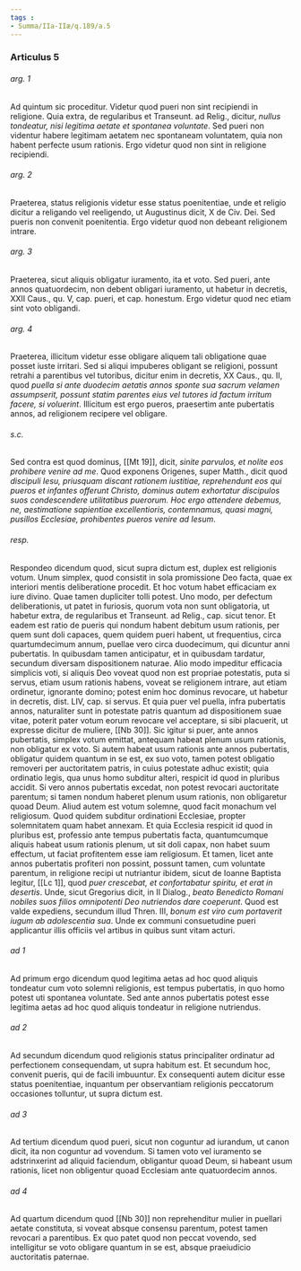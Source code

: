 ```yaml
---
tags : 
- Summa/IIa-IIæ/q.189/a.5
---
```


### Articulus 5

###### arg. 1
Ad quintum sic proceditur. Videtur quod pueri non sint recipiendi in religione. Quia extra, de regularibus et Transeunt. ad Relig., dicitur, *nullus tondeatur, nisi legitima aetate et spontanea voluntate*. Sed pueri non videntur habere legitimam aetatem nec spontaneam voluntatem, quia non habent perfecte usum rationis. Ergo videtur quod non sint in religione recipiendi.

###### arg. 2
Praeterea, status religionis videtur esse status poenitentiae, unde et religio dicitur a religando vel reeligendo, ut Augustinus dicit, X de Civ. Dei. Sed pueris non convenit poenitentia. Ergo videtur quod non debeant religionem intrare.

###### arg. 3
Praeterea, sicut aliquis obligatur iuramento, ita et voto. Sed pueri, ante annos quatuordecim, non debent obligari iuramento, ut habetur in decretis, XXII Caus., qu. V, cap. pueri, et cap. honestum. Ergo videtur quod nec etiam sint voto obligandi.

###### arg. 4
Praeterea, illicitum videtur esse obligare aliquem tali obligatione quae posset iuste irritari. Sed si aliqui impuberes obligant se religioni, possunt retrahi a parentibus vel tutoribus, dicitur enim in decretis, XX Caus., qu. II, quod *puella si ante duodecim aetatis annos sponte sua sacrum velamen assumpserit, possunt statim parentes eius vel tutores id factum irritum facere, si voluerint*. Illicitum est ergo pueros, praesertim ante pubertatis annos, ad religionem recipere vel obligare.

###### s.c.
Sed contra est quod dominus, [[Mt 19]], dicit, *sinite parvulos, et nolite eos prohibere venire ad me*. Quod exponens Origenes, super Matth., dicit quod *discipuli Iesu, priusquam discant rationem iustitiae, reprehendunt eos qui pueros et infantes offerunt Christo, dominus autem exhortatur discipulos suos condescendere utilitatibus puerorum. Hoc ergo attendere debemus, ne, aestimatione sapientiae excellentioris, contemnamus, quasi magni, pusillos Ecclesiae, prohibentes pueros venire ad Iesum*.

###### resp.
Respondeo dicendum quod, sicut supra dictum est, duplex est religionis votum. Unum simplex, quod consistit in sola promissione Deo facta, quae ex interiori mentis deliberatione procedit. Et hoc votum habet efficaciam ex iure divino. Quae tamen dupliciter tolli potest. Uno modo, per defectum deliberationis, ut patet in furiosis, quorum vota non sunt obligatoria, ut habetur extra, de regularibus et Transeunt. ad Relig., cap. sicut tenor. Et eadem est ratio de pueris qui nondum habent debitum usum rationis, per quem sunt doli capaces, quem quidem pueri habent, ut frequentius, circa quartumdecimum annum, puellae vero circa duodecimum, qui dicuntur anni pubertatis. In quibusdam tamen anticipatur, et in quibusdam tardatur, secundum diversam dispositionem naturae. Alio modo impeditur efficacia simplicis voti, si aliquis Deo voveat quod non est propriae potestatis, puta si servus, etiam usum rationis habens, voveat se religionem intrare, aut etiam ordinetur, ignorante domino; potest enim hoc dominus revocare, ut habetur in decretis, dist. LIV, cap. si servus. Et quia puer vel puella, infra pubertatis annos, naturaliter sunt in potestate patris quantum ad dispositionem suae vitae, poterit pater votum eorum revocare vel acceptare, si sibi placuerit, ut expresse dicitur de muliere, [[Nb 30]]. Sic igitur si puer, ante annos pubertatis, simplex votum emittat, antequam habeat plenum usum rationis, non obligatur ex voto. Si autem habeat usum rationis ante annos pubertatis, obligatur quidem quantum in se est, ex suo voto, tamen potest obligatio removeri per auctoritatem patris, in cuius potestate adhuc existit; quia ordinatio legis, qua unus homo subditur alteri, respicit id quod in pluribus accidit. Si vero annos pubertatis excedat, non potest revocari auctoritate parentum; si tamen nondum haberet plenum usum rationis, non obligaretur quoad Deum. Aliud autem est votum solemne, quod facit monachum vel religiosum. Quod quidem subditur ordinationi Ecclesiae, propter solemnitatem quam habet annexam. Et quia Ecclesia respicit id quod in pluribus est, professio ante tempus pubertatis facta, quantumcumque aliquis habeat usum rationis plenum, ut sit doli capax, non habet suum effectum, ut faciat profitentem esse iam religiosum. Et tamen, licet ante annos pubertatis profiteri non possint, possunt tamen, cum voluntate parentum, in religione recipi ut nutriantur ibidem, sicut de Ioanne Baptista legitur, [[Lc 1]], quod *puer crescebat, et confortabatur spiritu, et erat in desertis*. Unde, sicut Gregorius dicit, in II Dialog., *beato Benedicto Romani nobiles suos filios omnipotenti Deo nutriendos dare coeperunt*. Quod est valde expediens, secundum illud Thren. III, *bonum est viro cum portaverit iugum ab adolescentia sua*. Unde ex communi consuetudine pueri applicantur illis officiis vel artibus in quibus sunt vitam acturi.

###### ad 1
Ad primum ergo dicendum quod legitima aetas ad hoc quod aliquis tondeatur cum voto solemni religionis, est tempus pubertatis, in quo homo potest uti spontanea voluntate. Sed ante annos pubertatis potest esse legitima aetas ad hoc quod aliquis tondeatur in religione nutriendus.

###### ad 2
Ad secundum dicendum quod religionis status principaliter ordinatur ad perfectionem consequendam, ut supra habitum est. Et secundum hoc, convenit pueris, qui de facili imbuuntur. Ex consequenti autem dicitur esse status poenitentiae, inquantum per observantiam religionis peccatorum occasiones tolluntur, ut supra dictum est.

###### ad 3
Ad tertium dicendum quod pueri, sicut non coguntur ad iurandum, ut canon dicit, ita non coguntur ad vovendum. Si tamen voto vel iuramento se adstrinxerint ad aliquid faciendum, obligantur quoad Deum, si habeant usum rationis, licet non obligentur quoad Ecclesiam ante quatuordecim annos.

###### ad 4
Ad quartum dicendum quod [[Nb 30]] non reprehenditur mulier in puellari aetate constituta, si voveat absque consensu parentum, potest tamen revocari a parentibus. Ex quo patet quod non peccat vovendo, sed intelligitur se voto obligare quantum in se est, absque praeiudicio auctoritatis paternae.


